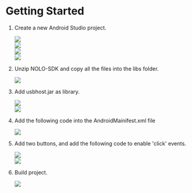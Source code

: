 # Getting Started
1. Create a new Android Studio project.
    <div ><img src="./Pic/createproject1.png"></div> 
    <div ><img src="./Pic/createproject2.png"></div> 
    <div ><img src="./Pic/createproject3.png"></div> 
    <div ><img src="./Pic/createproject4.png"></div> 

2. Unzip NOLO-SDK and copy all the files into the libs folder.
    <div ><img src="./Pic/import.png"></div> 

3. Add usbhost.jar as library.
    <div ><img src="./Pic/import1.png"></div> 
    <div ><img src="./Pic/import2.png"></div> 

4. Add the following code into the AndroidMainifest.xml file
    <div ><img src="./Pic/androidmainifest.png"></div>

5. Add two buttons, and add the following code to enable 'click' events.
    <div ><img src="./Pic/addbutton.png"></div> 
    <div ><img src="./Pic/addclickevent.png"></div> 

6. Build project.
    <div ><img src="./Pic/build.png"></div> 